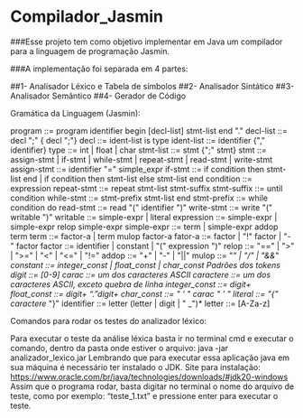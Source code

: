 # Compilador_Jasmin
###Esse projeto tem como objetivo implementar em Java um compilador para a linguagem de programação Jasmin.

###A implementação foi separada em 4 partes:

##1- Analisador Léxico e Tabela de símbolos
##2- Analisador Sintático
##3- Analisador Semântico
##4- Gerador de Código

Gramática da Linguagem (Jasmin):

program ::= program identifier begin [decl-list] stmt-list end "."
decl-list ::= decl ";" { decl ";"}
decl ::= ident-list is type
ident-list ::= identifier {"," identifier}
type ::= int | float | char
stmt-list ::= stmt {";" stmt}
stmt ::= assign-stmt | if-stmt | while-stmt | repeat-stmt
 | read-stmt | write-stmt
assign-stmt ::= identifier "=" simple_expr
if-stmt ::= if condition then stmt-list end
 | if condition then stmt-list else stmt-list end
condition ::= expression
repeat-stmt ::= repeat stmt-list stmt-suffix
stmt-suffix ::= until condition
while-stmt ::= stmt-prefix stmt-list end
stmt-prefix ::= while condition do
read-stmt ::= read "(" identifier ")"
write-stmt ::= write "(" writable ")"
writable ::= simple-expr | literal
expression ::= simple-expr | simple-expr relop simple-expr
simple-expr ::= term | simple-expr addop term
term ::= factor-a | term mulop factor-a
fator-a ::= factor | "!" factor | "-" factor
factor ::= identifier | constant | "(" expression ")"
relop ::= "==" | ">" | ">=" | "<" | "<=" | "!="
addop ::= "+" | "-" | "||"
mulop ::= "*" | "/" | "&&"
constant ::= integer_const | float_const | char_const
Padrões dos tokens
digit ::= [0-9]
carac ::= um dos caracteres ASCII
caractere ::= um dos caracteres ASCII, exceto quebra de linha
integer_const ::= digit+
float_const ::= digit+
“.”digit+
char_const ::= " ‘ " carac " ’ "
literal ::= "{" caractere* "}"
identifier ::= letter (letter | digit | " _")*
letter ::= [A-Za-z]

Comandos para rodar os testes do analizador léxico:

Para executar o teste da análise léxica basta ir no terminal cmd e executar o comando,
dentro da pasta onde estiver o arquivo:
java -jar analizador_lexico.jar
Lembrando que para executar essa aplicação java em sua máquina é necessário ter
instalado o JDK. Site para instalação:
https://www.oracle.com/br/java/technologies/downloads/#jdk20-windows
Assim que o programa rodar, basta digitar no terminal o nome do arquivo de teste, como por
exemplo: “teste_1.txt” e pressione enter para executar o teste.